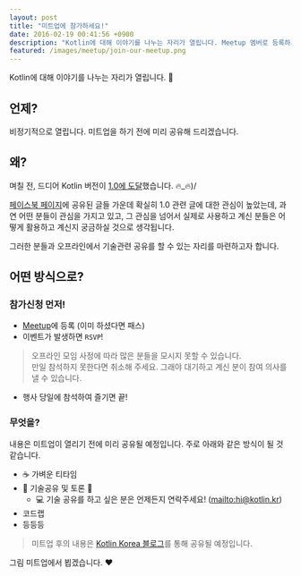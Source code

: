 ```yaml
---
layout: post
title: "미트업에 참가하세요!"
date: 2016-02-19 00:41:56 +0900
description: "Kotlin에 대해 이야기를 나누는 자리가 열립니다. Meetup 멤버로 등록하세요! :)"
featured: /images/meetup/join-our-meetup.png
---
```


Kotlin에 대해 이야기를 나누는 자리가 열립니다. :tada:

## 언제?

비정기적으로 열립니다. 미트업을 하기 전에 미리 공유해 드리겠습니다.


## 왜?

며칠 전, 드디어 Kotlin 버전이 [1.0에 도달][1.0]했습니다. :fire:\_:fire:)/


[페이스북 페이지][facebook-page]에 공유된 글들 가운데 확실히 1.0 관련 글에 대한 관심이 높았는데,
과연 어떤 분들이 관심을 가지고 있고, 그 관심을 넘어서 실제로 사용하고 계신 분들은 어떻게 활용하고 계신지 궁금하실 것으로 생각됩니다.

그러한 분들과 오프라인에서 기술관련 공유를 할 수 있는 자리를 마련하고자 합니다.


## 어떤 방식으로?

### 참가신청 먼저!
- [Meetup][meetup]에 등록 (이미 하셨다면 패스)
- 이벤트가 발생하면 `RSVP`!

> 오프라인 모임 사정에 따라 많은 분들을 모시지 못할 수 있습니다.  
> 만일 참석하지 못한다면 취소해 주세요. 그래야 대기하고 계신 분이 참여 의사를 낼 수 있습니다.

- 행사 당일에 참석하여 즐기면 끝!

### 무엇을?
내용은 미트업이 열리기 전에 미리 공유될 예정입니다. 주로 아래와 같은 방식이 될 것 같습니다.

- :coffee: 가벼운 티타임
- :eyes: 기술공유 및 토론 :busts_in_silhouette:
  - :computer: 기술 공유를 하고 싶은 분은 언제든지 연락주세요! (<mailto:hi@kotlin.kr>)
- 코드랩
- 등등등

> 미트업 후의 내용은 [Kotlin Korea 블로그][blog]를 통해 공유될 예정입니다.

그림 미트업에서 뵙겠습니다. :heart:



[facebook-page]: https://www.facebook.com/kotlinkr/
[meetup]: https://www.meetup.com/kotlinkr/
[blog]: http://kotlin.kr/blog
[1.0]: https://twitter.com/kotlin/status/699218188714840066
